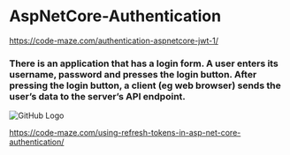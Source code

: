 # AspNetCore-Authentication

https://code-maze.com/authentication-aspnetcore-jwt-1/

### There is an application that has a login form. A user enters its username, password and presses the login button. After pressing the login button, a client (eg web browser) sends the user’s data to the server’s API endpoint.

![GitHub Logo](/images/logo.png)

https://code-maze.com/using-refresh-tokens-in-asp-net-core-authentication/
